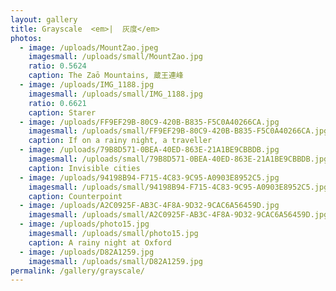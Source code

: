 ```yaml
---
layout: gallery
title: Grayscale  <em>|  灰度</em>
photos:
  - image: /uploads/MountZao.jpeg
    imagesmall: /uploads/small/MountZao.jpg
    ratio: 0.5624
    caption: The Zaō Mountains, 蔵王連峰
  - image: /uploads/IMG_1188.jpg
    imagesmall: /uploads/small/IMG_1188.jpg
    ratio: 0.6621
    caption: Starer
  - image: /uploads/FF9EF29B-80C9-420B-B835-F5C0A40266CA.jpg
    imagesmall: /uploads/small/FF9EF29B-80C9-420B-B835-F5C0A40266CA.jpg
    caption: If on a rainy night, a traveller
  - image: /uploads/79B8D571-0BEA-40ED-863E-21A1BE9CBBDB.jpg
    imagesmall: /uploads/small/79B8D571-0BEA-40ED-863E-21A1BE9CBBDB.jpg
    caption: Invisible cities
  - image: /uploads/94198B94-F715-4C83-9C95-A0903E8952C5.jpg
    imagesmall: /uploads/small/94198B94-F715-4C83-9C95-A0903E8952C5.jpg
    caption: Counterpoint
  - image: /uploads/A2C0925F-AB3C-4F8A-9D32-9CAC6A56459D.jpg
    imagesmall: /uploads/small/A2C0925F-AB3C-4F8A-9D32-9CAC6A56459D.jpg
  - image: /uploads/photo15.jpg
    imagesmall: /uploads/small/photo15.jpg
    caption: A rainy night at Oxford
  - image: /uploads/D82A1259.jpg
    imagesmall: /uploads/small/D82A1259.jpg
permalink: /gallery/grayscale/
---
```

